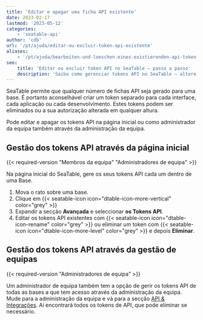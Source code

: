 ```yaml
---
title: 'Editar e apagar uma ficha API existente'
date: 2023-02-17
lastmod: '2023-05-12'
categories:
    - 'seatable-api'
author: 'cdb'
url: '/pt/ajuda/editar-ou-excluir-token-api-existente'
aliases:
    - '/pt/ajuda/bearbeiten-und-loeschen-eines-existierenden-api-token'
seo:
    title: 'Editar ou excluir token API no SeaTable – passo a passo'
    description: 'Saiba como gerenciar tokens API no SeaTable – altere permissões, exclua ou administre tokens diretamente na área do time.'
---
```


SeaTable permite que qualquer número de fichas API seja gerado para uma base. É portanto aconselhável criar um token separado para cada interface, cada aplicação ou cada desenvolvimento. Estes tokens podem ser eliminados ou a sua autorização alterada em qualquer altura.

Pode editar e apagar os tokens API na página inicial ou como administrador da equipa também através da administração da equipa.

## Gestão dos tokens API através da página inicial

{{< required-version "Membros da equipa" "Administradores de equipa" >}}

Na página inicial do SeaTable, gere os seus tokens API cada um dentro de uma Base.

1. Mova o rato sobre uma base.
2. Clique em {{< seatable-icon icon="dtable-icon-more-vertical" color="grey" >}}
3. Expandir a secção **Avançada** e seleccionar **os Tokens API**.
4. Editar os tokens API existentes com {{< seatable-icon icon="dtable-icon-rename" color="grey" >}} ou eliminar um token com {{< seatable-icon icon="dtable-icon-more-level" color="grey" >}} e depois **Eliminar**.

## Gestão dos tokens API através da gestão de equipas

{{< required-version "Administradores de equipa" >}}

Um administrador de equipa também tem a opção de gerir os tokens API de todas as bases a que tem acesso através da administração da equipa. Mude para a administração da equipa e vá para a secção [API & Integrações](https://account.seatable.com/api). Aí encontrará todos os tokens de API, que pode eliminar se necessário.
